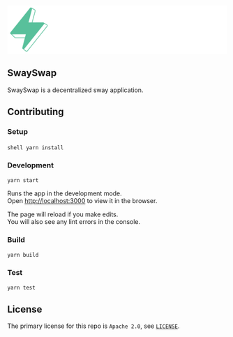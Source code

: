 ![Fuels Wallet SDK logo](./docs/assets/fuels-wallet-logo.png)
## SwaySwap

SwaySwap is a decentralized sway application.

## Contributing

### Setup
``shell
yarn install
``

### Development
```shell
yarn start
```

Runs the app in the development mode.\
Open [http://localhost:3000](http://localhost:3000) to view it in the browser.

The page will reload if you make edits.\
You will also see any lint errors in the console.

### Build
```shell
yarn build
```

### Test
```shell
yarn test
```

## License

The primary license for this repo is `Apache 2.0`, see [`LICENSE`](./LICENSE).